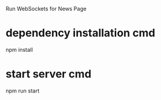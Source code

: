Run WebSockets for News Page

# dependency installation cmd
npm install

# start server cmd
npm run start
